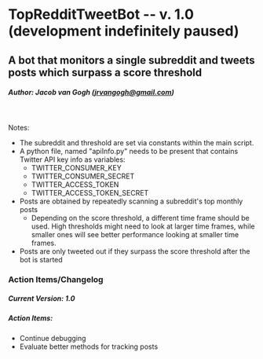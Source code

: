 # TopRedditTweetBot -- v. 1.0 (development indefinitely paused)
## A bot that monitors a single subreddit and tweets posts which surpass a score threshold
##### Author: Jacob van Gogh (jrvangogh@gmail.com)
&nbsp;

Notes:
* The subreddit and threshold are set via constants within the main script. 
* A python file, named "apiInfo.py" needs to be present that contains Twitter API key info as variables:
  * TWITTER_CONSUMER_KEY
  * TWITTER_CONSUMER_SECRET
  * TWITTER_ACCESS_TOKEN
  * TWITTER_ACCESS_TOKEN_SECRET
* Posts are obtained by repeatedly scanning a subreddit's top monthly posts
  * Depending on the score threshold, a different time frame should be used. High thresholds might need to look at larger time frames, while smaller ones will see better performance looking at smaller time frames.
* Posts are only tweeted out if they surpass the score threshold after the bot is started

### Action Items/Changelog
##### Current Version: 1.0

##### Action Items:
* Continue debugging
* Evaluate better methods for tracking posts
